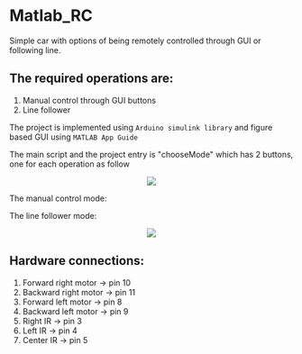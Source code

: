 # Matlab_RC
 Simple car with options of being remotely controlled through GUI or following line.
 
 ## The required operations are:
 1) Manual control through GUI buttons
 2) Line follower
 
 The project is implemented using `Arduino simulink library` and figure based GUI using `MATLAB App Guide`
 
 The main script and the project entry is "chooseMode" which has 2 buttons, one for each operation as follow
 
 <p align="center">
  <img  src="../images/main menu.PNG?raw=true">
</p>
 
The manual control mode:


The line follower mode:
 <p align="center">
  <img  src="https://drive.google.com/file/d/1eGfEzqGEmT62261StFDRje1QjrHYDs69/view">
</p>

## Hardware connections:
1) Forward right motor -> pin 10
2) Backward right motor -> pin 11
3) Forward left motor -> pin 8
4) Backward left motor -> pin 9
5) Right IR -> pin 3
6) Left IR -> pin 4
7) Center IR -> pin 5
